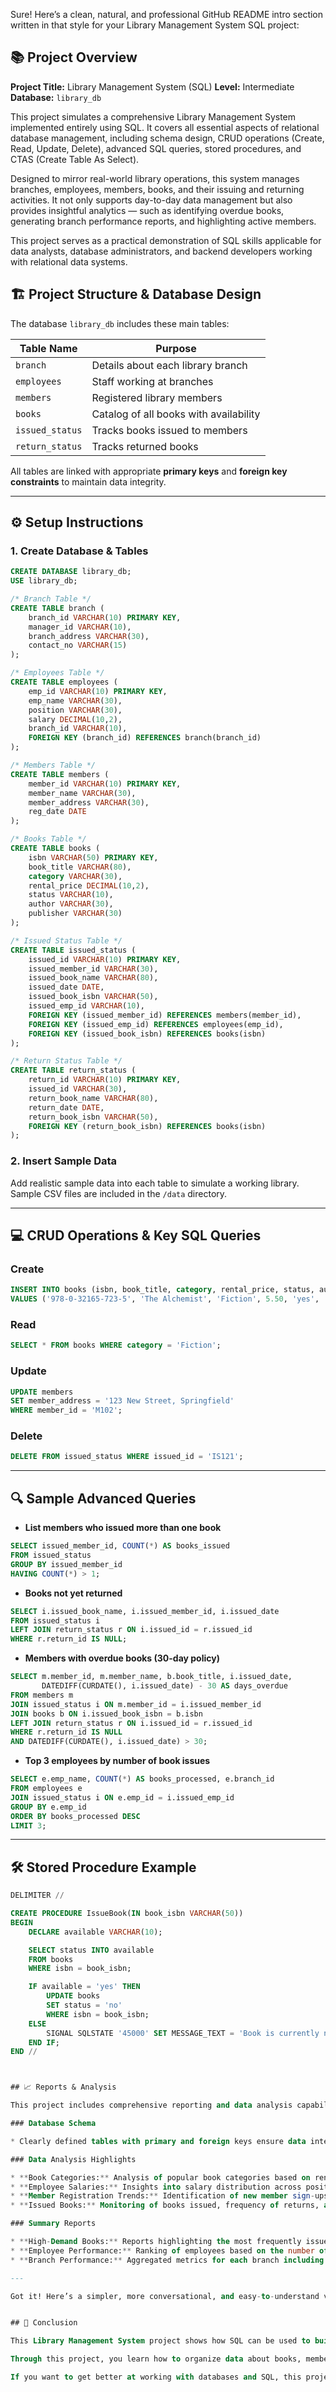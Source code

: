 
Sure! Here’s a clean, natural, and professional GitHub README intro section written in that style for your Library Management System SQL project:

## 📚 Project Overview

**Project Title:** Library Management System (SQL)
**Level:** Intermediate
**Database:** `library_db`

This project simulates a comprehensive Library Management System implemented entirely using SQL. It covers all essential aspects of relational database management, including schema design, CRUD operations (Create, Read, Update, Delete), advanced SQL queries, stored procedures, and CTAS (Create Table As Select).

Designed to mirror real-world library operations, this system manages branches, employees, members, books, and their issuing and returning activities. It not only supports day-to-day data management but also provides insightful analytics — such as identifying overdue books, generating branch performance reports, and highlighting active members.

This project serves as a practical demonstration of SQL skills applicable for data analysts, database administrators, and backend developers working with relational data systems.



## 🏗️ Project Structure & Database Design

The database `library_db` includes these main tables:

| Table Name      | Purpose                                |
| --------------- | -------------------------------------- |
| `branch`        | Details about each library branch      |
| `employees`     | Staff working at branches              |
| `members`       | Registered library members             |
| `books`         | Catalog of all books with availability |
| `issued_status` | Tracks books issued to members         |
| `return_status` | Tracks returned books                  |

All tables are linked with appropriate **primary keys** and **foreign key constraints** to maintain data integrity.

---

## ⚙️ Setup Instructions

### 1. Create Database & Tables

```sql
CREATE DATABASE library_db;
USE library_db;

/* Branch Table */
CREATE TABLE branch (
    branch_id VARCHAR(10) PRIMARY KEY,
    manager_id VARCHAR(10),
    branch_address VARCHAR(30),
    contact_no VARCHAR(15)
);

/* Employees Table */
CREATE TABLE employees (
    emp_id VARCHAR(10) PRIMARY KEY,
    emp_name VARCHAR(30),
    position VARCHAR(30),
    salary DECIMAL(10,2),
    branch_id VARCHAR(10),
    FOREIGN KEY (branch_id) REFERENCES branch(branch_id)
);

/* Members Table */
CREATE TABLE members (
    member_id VARCHAR(10) PRIMARY KEY,
    member_name VARCHAR(30),
    member_address VARCHAR(30),
    reg_date DATE
);

/* Books Table */
CREATE TABLE books (
    isbn VARCHAR(50) PRIMARY KEY,
    book_title VARCHAR(80),
    category VARCHAR(30),
    rental_price DECIMAL(10,2),
    status VARCHAR(10),
    author VARCHAR(30),
    publisher VARCHAR(30)
);

/* Issued Status Table */
CREATE TABLE issued_status (
    issued_id VARCHAR(10) PRIMARY KEY,
    issued_member_id VARCHAR(30),
    issued_book_name VARCHAR(80),
    issued_date DATE,
    issued_book_isbn VARCHAR(50),
    issued_emp_id VARCHAR(10),
    FOREIGN KEY (issued_member_id) REFERENCES members(member_id),
    FOREIGN KEY (issued_emp_id) REFERENCES employees(emp_id),
    FOREIGN KEY (issued_book_isbn) REFERENCES books(isbn)
);

/* Return Status Table */
CREATE TABLE return_status (
    return_id VARCHAR(10) PRIMARY KEY,
    issued_id VARCHAR(30),
    return_book_name VARCHAR(80),
    return_date DATE,
    return_book_isbn VARCHAR(50),
    FOREIGN KEY (return_book_isbn) REFERENCES books(isbn)
);
```

### 2. Insert Sample Data

Add realistic sample data into each table to simulate a working library. Sample CSV files are included in the `/data` directory.

---

## 💻 CRUD Operations & Key SQL Queries

### Create

```sql
INSERT INTO books (isbn, book_title, category, rental_price, status, author, publisher)
VALUES ('978-0-32165-723-5', 'The Alchemist', 'Fiction', 5.50, 'yes', 'Paulo Coelho', 'HarperOne');
```

### Read

```sql
SELECT * FROM books WHERE category = 'Fiction';
```

### Update

```sql
UPDATE members
SET member_address = '123 New Street, Springfield'
WHERE member_id = 'M102';
```

### Delete

```sql
DELETE FROM issued_status WHERE issued_id = 'IS121';
```

---

## 🔍 Sample Advanced Queries

* **List members who issued more than one book**

```sql
SELECT issued_member_id, COUNT(*) AS books_issued
FROM issued_status
GROUP BY issued_member_id
HAVING COUNT(*) > 1;
```

* **Books not yet returned**

```sql
SELECT i.issued_book_name, i.issued_member_id, i.issued_date
FROM issued_status i
LEFT JOIN return_status r ON i.issued_id = r.issued_id
WHERE r.return_id IS NULL;
```

* **Members with overdue books (30-day policy)**

```sql
SELECT m.member_id, m.member_name, b.book_title, i.issued_date,
       DATEDIFF(CURDATE(), i.issued_date) - 30 AS days_overdue
FROM members m
JOIN issued_status i ON m.member_id = i.issued_member_id
JOIN books b ON i.issued_book_isbn = b.isbn
LEFT JOIN return_status r ON i.issued_id = r.issued_id
WHERE r.return_id IS NULL
AND DATEDIFF(CURDATE(), i.issued_date) > 30;
```

* **Top 3 employees by number of book issues**

```sql
SELECT e.emp_name, COUNT(*) AS books_processed, e.branch_id
FROM employees e
JOIN issued_status i ON e.emp_id = i.issued_emp_id
GROUP BY e.emp_id
ORDER BY books_processed DESC
LIMIT 3;
```

---

## 🛠️ Stored Procedure Example

```sql
DELIMITER //

CREATE PROCEDURE IssueBook(IN book_isbn VARCHAR(50))
BEGIN
    DECLARE available VARCHAR(10);

    SELECT status INTO available
    FROM books
    WHERE isbn = book_isbn;

    IF available = 'yes' THEN
        UPDATE books
        SET status = 'no'
        WHERE isbn = book_isbn;
    ELSE
        SIGNAL SQLSTATE '45000' SET MESSAGE_TEXT = 'Book is currently not available';
    END IF;
END //



## 📈 Reports & Analysis

This project includes comprehensive reporting and data analysis capabilities to provide meaningful insights into library operations:

### Database Schema

* Clearly defined tables with primary and foreign keys ensure data integrity and proper relationships among branches, employees, members, books, and transactions.

### Data Analysis Highlights

* **Book Categories:** Analysis of popular book categories based on rental frequency and revenue generated.
* **Employee Salaries:** Insights into salary distribution across positions and branches, helping assess staffing budgets.
* **Member Registration Trends:** Identification of new member sign-ups over specific periods to track library growth and engagement.
* **Issued Books:** Monitoring of books issued, frequency of returns, and overdue records to maintain inventory and enforce policies.

### Summary Reports

* **High-Demand Books:** Reports highlighting the most frequently issued books help in collection management and acquisition planning.
* **Employee Performance:** Ranking of employees based on the number of book issues processed supports performance reviews and incentive programs.
* **Branch Performance:** Aggregated metrics for each branch including total books issued, returned, and revenue earned from rentals, facilitating operational decision-making.

---

Got it! Here’s a simpler, more conversational, and easy-to-understand version of your conclusion, written like a helpful human explaining the project to others:


## 🎯 Conclusion

This Library Management System project shows how SQL can be used to build and manage a real library database. It covers everything from adding and updating data (CRUD operations) to writing advanced queries and using stored procedures.

Through this project, you learn how to organize data about books, members, employees, and branches — and how to answer important questions like which books are overdue, how many books each branch issues, and which employees handle the most transactions.

If you want to get better at working with databases and SQL, this project gives you practical experience and helps you understand how to use SQL in real-world situations.







